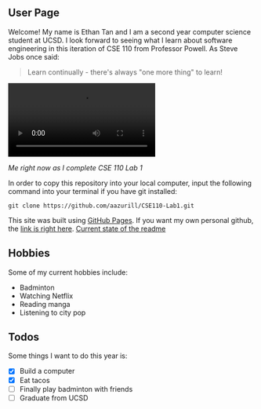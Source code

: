 ## User Page

Welcome! My name is Ethan Tan and I am a second year computer science student at UCSD. I look forward to seeing what I learn about software engineering in this iteration of CSE 110 from Professor Powell. As Steve Jobs once said:
> Learn continually - there's always "one more thing" to learn!

![myImage](https://media.giphy.com/media/VbnUQpnihPSIgIXuZv/source.mp4)

*Me right now as I complete CSE 110 Lab 1*

In order to copy this repository into your local computer, input the following command into your terminal if you have git installed:
```
git clone https://github.com/aazurill/CSE110-Lab1.git
```

This site was built using [GitHub Pages](https://pages.github.com/). 
If you want my own personal github, the [link is right here](https://github.com/aazurill).
[Current state of the readme](./README.md)
## Hobbies
Some of my current hobbies include:
* Badminton 
* Watching Netflix
* Reading manga
* Listening to city pop
## Todos
Some things I want to do this year is:
- [x] Build a computer
- [x] Eat tacos
- [ ] Finally play badminton with friends
- [ ] Graduate from UCSD
